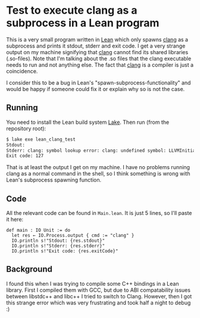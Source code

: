 # Test to execute clang as a subprocess in a Lean program

This is a very small program written in [Lean][1] which only spawns [clang][2] as a subprocess and prints it stdout, stderr and exit code.
I get a very strange output on my machine signifying that [clang][2] cannot find its shared libraries (.so-files).
Note that I'm talking about the .so files that the clang executable needs to run and not anything else.
The fact that [clang][2] is a compiler is just a coincidence.

I consider this to be a bug in Lean's "spawn-subprocess-functionality" and would be happy if someone could fix it or explain why so is not the case.

## Running

You need to install the Lean build system [Lake][3].
Then run (from the repository root):

```Bash
$ lake exe lean_clang_test
Stdout:
Stderr: clang: symbol lookup error: clang: undefined symbol: LLVMInitializeHexagonAsmParser, version LLVM_15
Exit code: 127
```

That is at least the output I get on my machine.
I have no problems running clang as a normal command in the shell, so I think something is wrong with Lean's subprocess spawning function.

## Code

All the relevant code can be found in `Main.lean`.
It is just 5 lines, so I'll paste it here:

```
def main : IO Unit := do
  let res ← IO.Process.output { cmd := "clang" }
  IO.println s!"Stdout: {res.stdout}"
  IO.println s!"Stderr: {res.stderr}"
  IO.println s!"Exit code: {res.exitCode}"
```

## Background

I found this when I was trying to compile some C++ bindings in a Lean library.
First I compiled them with GCC, but due to ABI compatability issues between libstdc++ and libc++ I tried to switch to Clang.
However, then I got this strange error which was very frustrating and took half a night to debug :)



[1]: https://leanprover.github.io/about/
[2]: https://clang.llvm.org
[3]: https://github.com/leanprover/lake
